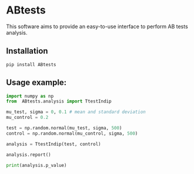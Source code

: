 # ABtests

This software aims to provide an easy-to-use interface to perform AB tests analysis.


## Installation
```
pip install ABtests
```

## Usage example:

```python
import numpy as np
from  ABtests.analysis import TtestIndip

mu_test, sigma = 0, 0.1 # mean and standard deviation
mu_control = 0.2

test = np.random.normal(mu_test, sigma, 500)
control = np.random.normal(mu_control, sigma, 500)

analysis = TtestIndip(test, control)

analysis.report()

print(analysis.p_value)
```
